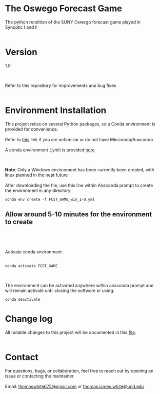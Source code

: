 # The Oswego Forecast Game

The python rendition of the SUNY Oswego forecast game played in Synoptic I and II
<br><br>

# Version
1.0

<br><br>
Refer to this repository for improvements and bug fixes
<br><br>

# Environment Installation
This project relies on several Python packages, so a Conda environment is provided for convenience.
<br><br>
Refer to [this](https://www.anaconda.com/docs/getting-started/miniconda/main) link if you are unfamiliar or do not have Miniconda/Anaconda
<br><br>
A conda environment (.yml) is provided [here](https://github.com/twhite1031/FCST_GAME/envs)

<br><br>
**Note**: Only a Windows environment has been currently been created, with linux planned in the near future
<br><br>
After downloading the file, use this line within Anaconda prompt to create the environment in any directory:
```
conda env create -f FCST_GAME_win_1-0.yml
```
Allow around 5-10 minutes for the environment to create
<br><br>
----------
<br><br>
Activate conda environment:
<br><br>
```
conda activate FCST_GAME
```
<br><br>
The environment can be activated anywhere within anaconda prompt and will remain activate until closing the software or using:
```
conda deactivate
```

# Change log
All notable changes to this project will be documented in this [file](https://github.com/twhite1031/STORMY/CHANGELOG.md).
<br><br>
# Contact
For questions, bugs, or collaboration, feel free to reach out by opening an issue or contacting the maintainer.
<br><br>
Email: thomaswhite675@gmail.com or thomas.james.white@und.edu
